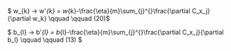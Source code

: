 $ w_{k} -> w'_{k} = w_{k}-\frac{\eta}{m}\sum_{j}^{}\frac{\partial C_x_j}{\partial w_k}  \qquad  \qquad (20)$

$ b_{l} -> b'_{l} = b_{l}-\frac{\eta}{m}\sum_{j}^{}\frac{\partial C_x_j}{\partial b_l}  \qquad  \qquad (13) $